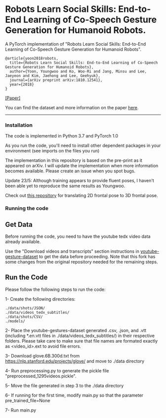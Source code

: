 # Robots Learn Social Skills: End-to-End Learning of Co-Speech Gesture Generation for Humanoid Robots.
A PyTorch implementation of "Robots Learn Social Skills: End-to-End Learning of Co-Speech Gesture Generation for Humanoid Robots". 

    @article{yoon2018robots,
      title={Robots Learn Social Skills: End-to-End Learning of Co-Speech Gesture Generation for Humanoid Robots},
      author={Yoon, Youngwoo and Ko, Woo-Ri and Jang, Minsu and Lee, Jaeyeon and Kim, Jaehong and Lee, Geehyuk},
      journal={arXiv preprint arXiv:1810.12541},
      year={2018}
    }
[[Paper]](https://arxiv.org/pdf/1810.12541.pdf)

You can find the dataset and more information on the paper [here](https://sites.google.com/view/youngwoo-yoon/projects/co-speech-gesture-generation).

----
### Installation
The code is implemented in Python 3.7 and PyTorch 1.0

As you run the code, you'll need to install other dependent packages in your environment (see imports on the files you run)

The implementation in this repository is based on the pre-print as it appeared on arXiv. I will update the implementation when more information becomes available. Please create an issue when you spot bugs. 

Update 23/5: Although training appears to provide fluent poses, I haven't been able yet to reproduce the same results as Youngwoo.

Check out [this repository](https://github.com/pieterwolfert/2d_to_3d_human_pose_converter) for translating 2D frontal pose to 3D frontal pose.

### Running the code

## Get Data
Before running the code, you need to have the youtube tedx video data already available.

Use the "Download videos and transcripts" section instructions in [youtube-gesture-dataset](https://github.com/isibord/youtube-gesture-dataset) to get the data before proceeding. 
Note that this fork has some changes from the original repository needed for the remaining steps.

## Run the Code
Please follow the following steps to run the code:

1- Create the following directories:

	./data/shots/JSON/
	./data/videos_tedx_subtitles/
	./data/shots/CSV/
	./models/

2- Place the youtube-gestures-dataset generated .csv, .json, and .vtt (including *.en.vtt files in ./data/videos_tedx_subtitles/) in their respective folders. Please take care to make sure that file names are formated exactly as <video_id>.ext to avoid file errors.

3- Download glove.6B.300d.txt from https://nlp.stanford.edu/projects/glove/ and move to ./data directory

4- Run preprocessing.py to generate the pickle file "preprocessed_1295videos.pickle".

5- Move the file generated in step 3 to the ./data directory

6- If running for the first time, modify main.py so that the parameter pre_trained_file=None

7- Run main.py
